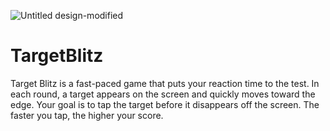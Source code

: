![Untitled design-modified](https://user-images.githubusercontent.com/99970131/206638377-2868df6f-5f1c-429e-8b9d-8a05ff336d1a.png)

# TargetBlitz
Target Blitz is a fast-paced game that puts your reaction time to the test. In each round, a target appears on the screen and quickly moves toward the edge. Your goal is to tap the target before it disappears off the screen. The faster you tap, the higher your score.
